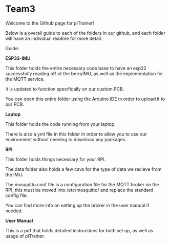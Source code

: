 # Team3

Welcome to the Github page for piTrainer!

Below is a overall guide to each of the folders in our github, and each folder will have an individual readme for more detail.

Guide:

**ESP32-IMU**

This folder holds the entire necessary code base to have an esp32 successfully reading off of the berryIMU, as well as the implementation for the MQTT service.

It is updated to function specifically on our custom PCB.

You can open this entire folder using the Arduino IDE in order to upload it to our PCB.

**Laptop**

This folder holds the code running from your laptop.

There is also a yml file in this folder in order to allow you to use our environment without needing to download any packages.

**RPI**

This folder holds things necessary for your RPI. 

The data folder also holds a few csvs for the type of data we recieve from the IMU.

The mosquitto.conf file is a configuration file for the MQTT broker on the RPI, this must be moved into /etc/mosquitto/ and replace the standard config file.

You can find more info on setting up the broker in the user manual if needed.

**User Manual**

This is a pdf that holds detailed instructions for both set up, as well as usage of piTrainer.
